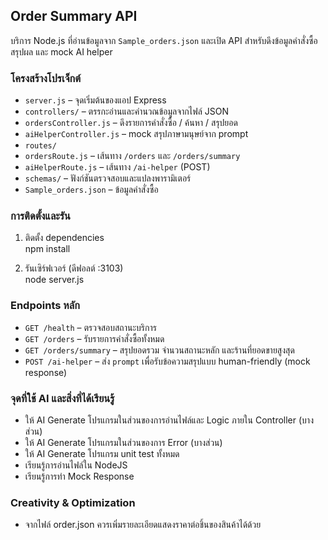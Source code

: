 ## Order Summary API

บริการ Node.js ที่อ่านข้อมูลจาก `Sample_orders.json` และเปิด API สำหรับดึงข้อมูลคำสั่งซื้อ สรุปผล และ mock AI helper 

### โครงสร้างโปรเจ็กต์

- `server.js` – จุดเริ่มต้นของแอป Express
- `controllers/` – ตรรกะอ่านและคำนวณข้อมูลจากไฟล์ JSON
- `ordersController.js` – ดึงรายการคำสั่งซื้อ / ค้นหา / สรุปยอด
- `aiHelperController.js` – mock สรุปภาษามนุษย์จาก prompt
- `routes/`
- `ordersRoute.js` – เส้นทาง `/orders` และ `/orders/summary`
- `aiHelperRoute.js` – เส้นทาง `/ai-helper` (POST)
- `schemas/` – ฟังก์ชันตรวจสอบและแปลงพารามิเตอร์
- `Sample_orders.json` – ข้อมูลคำสั่งซื้อ

### การติดตั้งและรัน

1. ติดตั้ง dependencies  
   npm install
   
2. รันเซิร์ฟเวอร์ (ดีฟอลต์ :3103)  
   node server.js

### Endpoints หลัก

- `GET /health` – ตรวจสอบสถานะบริการ
- `GET /orders` – รับรายการคำสั่งซื้อทั้งหมด
- `GET /orders/summary` – สรุปยอดรวม จำนวนสถานะหลัก และร้านที่ยอดขายสูงสุด
- `POST /ai-helper` – ส่ง `prompt` เพื่อรับข้อความสรุปแบบ human-friendly (mock response)

### จุดที่ใช้ AI และสิ่งที่ได้เรียนรู้

- ให้ AI Generate โปรแกรมในส่วนของการอ่านไฟล์และ Logic ภายใน Controller (บางส่วน)
- ให้ AI Generate โปรแกรมในส่วนของการ Error (บางส่วน)
- ให้ AI Generate โปรแกรม unit test ทั้งหมด
- เรียนรู้การอ่านไฟล์ใน NodeJS
- เรียนรู้การทำ Mock Response

### Creativity & Optimization 
- จากไฟล์ order.json ควรเพิ่มรายละเอียดแสดงราคาต่อชิ้นของสินค้าได้ด้วย

